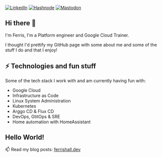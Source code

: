 [![LinkedIn](https://img.shields.io/badge/ferrishall-%230077B5.svg?style=for-the-badge&logo=linkedin&logoColor=white&link=https://www.linkedin.com/in/ferrishall/)](https://www.linkedin.com/in/ferrishall/) [![Hashnode](https://img.shields.io/badge/ferrishall.dev-2962FF?style=for-the-badge&logo=hashnode&logoColor=white&link=https://ferrishall.dev/)](https://ferrishall.dev/) [![Mastodon](https://img.shields.io/badge/-ferrish07-%232B90D9?style=for-the-badge&logo=mastodon&logoColor=white)](https://hachyderm.io/@ferrish07)

## Hi there 👋
I'm Ferris, I'm a Platform engineer and Google Cloud Trainer.

I thought I'd prettify my GitHub page with some about me and some of the stuff I do and that I enjoy!

## ⚡ Technologies and fun stuff
Some of the tech stack I work with and am currently having fun with:

- Google Cloud
- Infrastructure as Code
- Linux System Administration
- Kubernetes
- Arggo CD & Flux CD
- DevOps, GtitOps & SRE 
- Home automation with HomeAssistant

## Hello World!
📫 Read my blog posts: [ferrishall.dev](https://hachyderm.io/@ferrish07)
